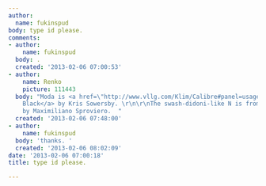 ```yaml
---
author:
  name: fukinspud
body: type id please.
comments:
- author:
    name: fukinspud
  body: .
  created: '2013-02-06 07:00:53'
- author:
    name: Renko
    picture: 111443
  body: "Moda is <a href=\"http://www.vllg.com/Klim/Calibre#panel=usage-mudtyper-poster\">Calibre
    Black</a> by Kris Sowersby. \r\n\r\nThe swash-didoni-like N is from <a href=\"http://www.identifont.com/show?2XC4\">Reina</a>
    by Maximiliano Sproviero.  "
  created: '2013-02-06 07:48:00'
- author:
    name: fukinspud
  body: 'thanks. '
  created: '2013-02-06 08:02:09'
date: '2013-02-06 07:00:18'
title: type id please.

---
```

